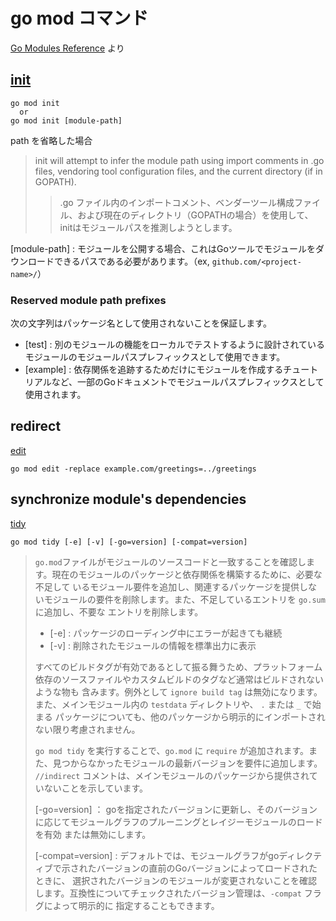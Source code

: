 # go mod コマンド

[Go Modules Reference](https://go.dev/ref/mod) より

## [init](https://go.dev/ref/mod#go-mod-init)
```shell
go mod init
  or
go mod init [module-path]
```

path を省略した場合
> init will attempt to infer the module path using import comments in .go files, vendoring tool configuration files, and
> the current directory (if in GOPATH).
> > .go ファイル内のインポートコメント、ベンダーツール構成ファイル、および現在のディレクトリ（GOPATHの場合）を使用して、initはモジュールパスを推測しようとします。

[module-path] : モジュールを公開する場合、これはGoツールでモジュールをダウンロードできるパスである必要があります。（ex, `github.com/<project-name>/`）

### Reserved module path prefixes

次の文字列はパッケージ名として使用されないことを保証します。

- [test] : 別のモジュールの機能をローカルでテストするように設計されているモジュールのモジュールパスプレフィックスとして使用できます。
- [example] : 依存関係を追跡するためだけにモジュールを作成するチュートリアルなど、一部のGoドキュメントでモジュールパスプレフィックスとして使用されます。


## redirect

[edit](https://go.dev/ref/mod#go-mod-edit)

```shell
go mod edit -replace example.com/greetings=../greetings
```

## synchronize module's dependencies

[tidy](https://go.dev/ref/mod#go-mod-tidy)

```shell
go mod tidy [-e] [-v] [-go=version] [-compat=version]
```

> `go.mod`ファイルがモジュールのソースコードと一致することを確認します。現在のモジュールのパッケージと依存関係を構築するために、必要な不足して
> いるモジュール要件を追加し、関連するパッケージを提供しないモジュールの要件を削除します。また、不足しているエントリを `go.sum` に追加し、不要な
> エントリを削除します。
>
> - [-e] : パッケージのローディング中にエラーが起きても継続
> - [-v] : 削除されたモジュールの情報を標準出力に表示
>
> すべてのビルドタグが有効であるとして振る舞うため、プラットフォーム依存のソースファイルやカスタムビルドのタグなど通常はビルドされないような物も
> 含みます。例外として `ignore build tag` は無効になります。また、メインモジュール内の `testdata` ディレクトリや、 `.` または `_` で始まる
> パッケージについても、他のパッケージから明示的にインポートされない限り考慮されません。
>
> `go mod tidy` を実行することで、`go.mod` に `require` が追加されます。また、見つからなかったモジュールの最新バージョンを要件に追加します。
> `//indirect` コメントは、メインモジュールのパッケージから提供されていないことを示しています。
>
> [-go=version] ： goを指定されたバージョンに更新し、そのバージョンに応じてモジュールグラフのプルーニングとレイジーモジュールのロードを有効
> または無効にします。
>
> [-compat=version] : デフォルトでは、モジュールグラフがgoディレクティブで示されたバージョンの直前のGoバージョンによってロードされたときに、
> 選択されたバージョンのモジュールが変更されないことを確認します。互換性についてチェックされたバージョン管理は、`-compat` フラグによって明示的に
> 指定することもできます。
